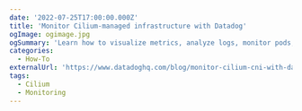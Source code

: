 ```yaml
---
date: '2022-07-25T17:00:00.000Z'
title: 'Monitor Cilium-managed infrastructure with Datadog'
ogImage: ogimage.jpg
ogSummary: 'Learn how to visualize metrics, analyze logs, monitor pods, and observe network traffic from Cilium in Datadog'
categories:
  - How-To
externalUrl: 'https://www.datadoghq.com/blog/monitor-cilium-cni-with-datadog/'
tags:
  - Cilium
  - Monitoring
---
```

